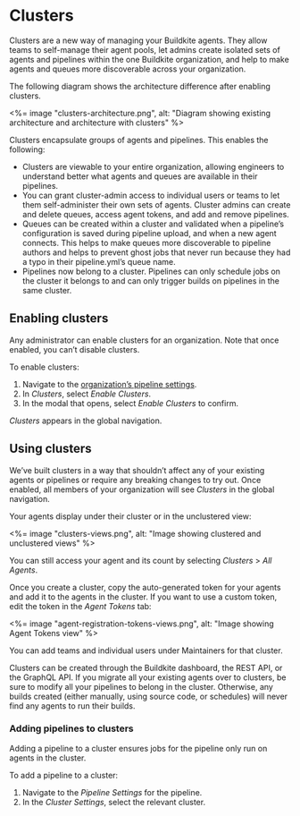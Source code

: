 # Clusters

Clusters are a new way of managing your Buildkite agents. They allow teams to self-manage their agent pools, let admins create isolated sets of agents and pipelines within the one Buildkite organization, and help to make agents and queues more discoverable across your organization.

The following diagram shows the architecture difference after enabling clusters.

<%= image "clusters-architecture.png", alt: "Diagram showing existing architecture and architecture with clusters" %>

Clusters encapsulate groups of agents and pipelines. This enables the following:

* Clusters are viewable to your entire organization, allowing engineers to understand better what agents and queues are available in their pipelines.
* You can grant cluster-admin access to individual users or teams to let them self-administer their own sets of agents. Cluster admins can create and delete queues, access agent tokens, and add and remove pipelines.
* Queues can be created within a cluster and validated when a pipeline’s configuration is saved during pipeline upload, and when a new agent connects. This helps to make queues more discoverable to pipeline authors and helps to prevent ghost jobs that never run because they had a typo in their pipeline.yml’s queue name.
* Pipelines now belong to a cluster. Pipelines can only schedule jobs on the cluster it belongs to and can only trigger builds on pipelines in the same cluster.

## Enabling clusters

Any administrator can enable clusters for an organization. Note that once enabled, you can’t disable clusters.

To enable clusters:

1. Navigate to the [organization’s pipeline settings](https://buildkite.com/organizations/~/pipeline-settings).
1. In _Clusters_, select _Enable Clusters_.
1. In the modal that opens, select _Enable Clusters_ to confirm.

_Clusters_ appears in the global navigation.

## Using clusters

We’ve built clusters in a way that shouldn’t affect any of your existing agents or pipelines or require any breaking changes to try out. Once enabled, all members of your organization will see _Clusters_ in the global navigation.

Your agents display under their cluster or in the unclustered view:

<%= image "clusters-views.png", alt: "Image showing clustered and unclustered views" %>

You can still access your agent and its count by selecting _Clusters_ > _All Agents_.

Once you create a cluster, copy the auto-generated token for your agents and add it to the agents in the cluster. If you want to use a custom token, edit the token in the _Agent Tokens_ tab:

<%= image "agent-registration-tokens-views.png", alt: "Image showing Agent Tokens view" %>

You can add teams and individual users under Maintainers for that cluster.

Clusters can be created through the Buildkite dashboard, the REST API, or the GraphQL API. If you migrate all your existing agents over to clusters, be sure to modify all your pipelines to belong in the cluster. Otherwise, any builds created (either manually, using source code, or schedules) will never find any agents to run their builds.

### Adding pipelines to clusters

Adding a pipeline to a cluster ensures jobs for the pipeline only run on agents in the cluster.

To add a pipeline to a cluster:

1. Navigate to the _Pipeline Settings_ for the pipeline.
1. In the _Cluster Settings_, select the relevant cluster.
